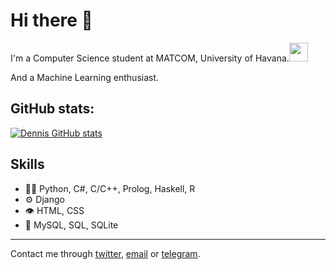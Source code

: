 # Hi there 👋

I'm a Computer Science student at MATCOM, University of Havana.<img src="https://media.giphy.com/media/WUlplcMpOCEmTGBtBW/giphy.gif" width="30">

And a Machine Learning enthusiast.


## GitHub stats:
[![Dennis GitHub stats](https://github-readme-stats.vercel.app/api?username=dionisio35&show_icons=true&line_height=27&include_all_commits=true&theme=dark)](https://github.com/anuraghazra/github-readme-stats)

## Skills

- 👨‍💻 Python, C#, C/C++, Prolog, Haskell, R
- ⚙️ Django
- 👁️ HTML, CSS
- 💽 MySQL, SQL, SQLite


----

Contact me through [twitter](https://twitter.com/dionisio3535), [email](mailto:dfiallo35@gmail.com) or [telegram](https://t.me/code_418).
